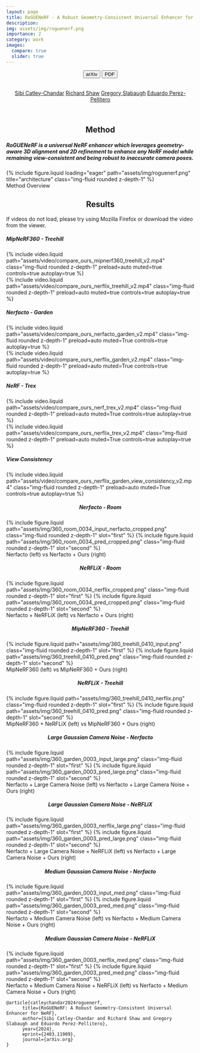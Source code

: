 ```yaml
---
layout: page
title: RoGUENeRF - A Robust Geometry-Consistent Universal Enhancer for NeRF 
description:
img: assets/img/roguenerf.png
importance: 2
category: work
images:
  compare: true
  slider: true
---
```






<center> 

<button class="button" onClick="window.open('https://arxiv.org/abs/2403.11909');">
     <span class="icon">arXiv</span>
</button>

<button class="button" onClick="window.open('https://arxiv.org/pdf/2403.11909');">
     <span class="icon">PDF</span>
</button>

</center>

<br>

<center> 

[Sibi Catley-Chandar](https://sib1.github.io/)   [Richard Shaw](https://scholar.google.com/citations?user=9qqtzK4AAAAJ&hl=en)   [Gregory Slabaugh](https://www.eecs.qmul.ac.uk/~gslabaugh/)   [Eduardo Perez-Pellitero](https://perezpellitero.github.io/)

</center>

<br>

<center> <h2> Method </h2> </center>

##### <b>RoGUENeRF is a universal NeRF enhancer which leverages geometry-aware 3D alignment and 2D refinement to enhance any NeRF model while remaining view-consistent and being robust to inaccurate camera poses.</b>

<div class="row">
    <div class="col-sm mt-3 mt-md-0">
        {% include figure.liquid loading="eager" path="assets/img/roguenerf.png" title="architecture" class="img-fluid rounded z-depth-1" %}
    </div>
</div>
<div class="caption">
    Method Overview
</div>


<center> <h2> Results </h2> </center>

If videos do not load, please try using Mozilla Firefox or download the video from the viewer. 

<h5>MipNeRF360 - Treehill </h5>


<div class="row mt-3">
    <div class="col-sm mt-3 mt-md-0">
        {% include video.liquid path="assets/video/compare_ours_mipnerf360_treehill_v2.mp4" class="img-fluid rounded z-depth-1" preload=auto muted=true controls=true autoplay=true %}
    </div>
    <div class="col-sm mt-3 mt-md-0">
        {% include video.liquid path="assets/video/compare_ours_nerflix_treehill_v2.mp4" class="img-fluid rounded z-depth-1" preload=auto muted=true controls=true autoplay=true %}
    </div>
</div>

<h5>Nerfacto - Garden </h5>

<div class="row mt-3">
    <div class="col-sm mt-3 mt-md-0">
        {% include video.liquid path="assets/video/compare_ours_nerfacto_garden_v2.mp4" class="img-fluid rounded z-depth-1" preload=auto muted=True controls=true autoplay=true %}
    </div>
    <div class="col-sm mt-3 mt-md-0">
        {% include video.liquid path="assets/video/compare_ours_nerflix_garden_v2.mp4" class="img-fluid rounded z-depth-1" preload=auto muted=True controls=true autoplay=true %}
    </div>
</div>

<h5>NeRF - Trex </h5>

<div class="row mt-3">
    <div class="col-sm mt-3 mt-md-0">
        {% include video.liquid path="assets/video/compare_ours_nerf_trex_v2.mp4" class="img-fluid rounded z-depth-1" preload=auto muted=True controls=true autoplay=true %}
    </div>
    <div class="col-sm mt-3 mt-md-0">
        {% include video.liquid path="assets/video/compare_ours_nerflix_trex_v2.mp4" class="img-fluid rounded z-depth-1" preload=auto muted=True controls=true autoplay=true %}
    </div>
</div>

<h5>View Consistency</h5>


<div class="row mt-3">
    <div class="col-sm mt-3 mt-md-0">
        {% include video.liquid path="assets/video/compare_ours_nerflix_garden_view_consistency_v2.mp4" class="img-fluid rounded z-depth-1" preload=auto muted=True controls=true autoplay=true %}
    </div>
</div>


<center> <h5> Nerfacto - Room </h5> </center>

<img-comparison-slider>
  {% include figure.liquid path="assets/img/360_room_0034_input_nerfacto_cropped.png" class="img-fluid rounded z-depth-1" slot="first" %}
  {% include figure.liquid path="assets/img/360_room_0034_pred_cropped.png" class="img-fluid rounded z-depth-1" slot="second" %}
</img-comparison-slider>
<div class="caption">
    Nerfacto (left) vs Nerfacto + Ours (right)
</div>

<center> <h5>NeRFLiX - Room </h5> </center>

<img-comparison-slider>
  {% include figure.liquid path="assets/img/360_room_0034_nerflix_cropped.png" class="img-fluid rounded z-depth-1" slot="first" %}
  {% include figure.liquid path="assets/img/360_room_0034_pred_cropped.png" class="img-fluid rounded z-depth-1" slot="second" %}
</img-comparison-slider>
<div class="caption">
    Nerfacto + NeRFLiX (left) vs Nerfacto + Ours (right)
</div>

<center><h5>MipNeRF360 - Treehill </h5> </center>

<img-comparison-slider>
  {% include figure.liquid path="assets/img/360_treehill_0410_input.png" class="img-fluid rounded z-depth-1" slot="first" %}
  {% include figure.liquid path="assets/img/360_treehill_0410_pred.png" class="img-fluid rounded z-depth-1" slot="second" %}
</img-comparison-slider>
<div class="caption">
    MipNeRF360 (left) vs MipNeRF360 + Ours (right)
</div>

<center><h5>NeRFLiX - Treehill </h5> </center>

<img-comparison-slider>
  {% include figure.liquid path="assets/img/360_treehill_0410_nerflix.png" class="img-fluid rounded z-depth-1" slot="first" %}
  {% include figure.liquid path="assets/img/360_treehill_0410_pred.png" class="img-fluid rounded z-depth-1" slot="second" %}
</img-comparison-slider>
<div class="caption">
    MipNeRF360 + NeRFLiX (left) vs MipNeRF360 + Ours (right)
</div>


<center><h5>Large Gaussian Camera Noise - Nerfacto </h5> </center>

<img-comparison-slider>
  {% include figure.liquid path="assets/img/360_garden_0003_input_large.png" class="img-fluid rounded z-depth-1" slot="first" %}
  {% include figure.liquid path="assets/img/360_garden_0003_pred_large.png" class="img-fluid rounded z-depth-1" slot="second" %}
</img-comparison-slider>
<div class="caption">
    Nerfacto + Large Camera Noise (left) vs  Nerfacto + Large Camera Noise + Ours (right)
</div>

<center><h5>Large Gaussian Camera Noise - NeRFLiX</h5> </center>

<img-comparison-slider>
  {% include figure.liquid path="assets/img/360_garden_0003_nerflix_large.png" class="img-fluid rounded z-depth-1" slot="first" %}
  {% include figure.liquid path="assets/img/360_garden_0003_pred_large.png" class="img-fluid rounded z-depth-1" slot="second" %}
</img-comparison-slider>
<div class="caption">
    Nerfacto + Large Camera Noise + NeRFLiX (left) vs  Nerfacto + Large Camera Noise + Ours (right)
</div>

<center><h5>Medium Gaussian Camera Noise - Nerfacto </h5> </center>

<img-comparison-slider>
  {% include figure.liquid path="assets/img/360_garden_0003_input_med.png" class="img-fluid rounded z-depth-1" slot="first" %}
  {% include figure.liquid path="assets/img/360_garden_0003_pred_med.png" class="img-fluid rounded z-depth-1" slot="second" %}
</img-comparison-slider>
<div class="caption">
    Nerfacto + Medium Camera Noise (left) vs  Nerfacto + Medium Camera Noise + Ours (right)
</div>

<center><h5>Medium Gaussian Camera Noise - NeRFLiX</h5> </center>

<img-comparison-slider>
  {% include figure.liquid path="assets/img/360_garden_0003_nerflix_med.png" class="img-fluid rounded z-depth-1" slot="first" %}
  {% include figure.liquid path="assets/img/360_garden_0003_pred_med.png" class="img-fluid rounded z-depth-1" slot="second" %}
</img-comparison-slider>
<div class="caption">
    Nerfacto + Medium Camera Noise + NeRFLiX (left) vs  Nerfacto + Medium Camera Noise + Ours (right)
</div>

```
@article{catleychandar2024roguenerf,
      title={RoGUENeRF: A Robust Geometry-Consistent Universal Enhancer for NeRF}, 
      author={Sibi Catley-Chandar and Richard Shaw and Gregory Slabaugh and Eduardo Perez-Pellitero},
      year={2024},
      eprint={2403.11909},
      journal={arXiv.org}
}
```